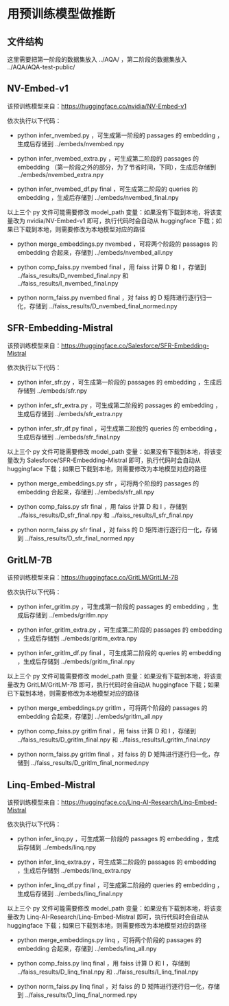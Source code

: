 # 用预训练模型做推断

## 文件结构

这里需要把第一阶段的数据集放入 ../AQA/ ，第二阶段的数据集放入 ../AQA/AQA-test-public/

## NV-Embed-v1

该预训练模型来自：https://huggingface.co/nvidia/NV-Embed-v1

依次执行以下代码：

- python infer_nvembed.py ，可生成第一阶段的 passages 的 embedding ，生成后存储到 ../embeds/nvembed.npy

- python infer_nvembed_extra.py ，可生成第二阶段的 passages 的 embedding （第一阶段之外的部分，为了节省时间，下同），生成后存储到 ../embeds/nvembed_extra.npy

- python infer_nvembed_df.py final ，可生成第二阶段的 queries 的 embedding ，生成后存储到 ../embeds/nvembed_final.npy

以上三个 py 文件可能需要修改 model_path 变量：如果没有下载到本地，将该变量改为 nvidia/NV-Embed-v1 即可，执行代码时会自动从 huggingface 下载；如果已下载到本地，则需要修改为本地模型对应的路径

- python merge_embeddings.py nvembed ，可将两个阶段的 passages 的 embedding 合起来，存储到 ../embeds/nvembed_all.npy

- python comp_faiss.py nvembed final ，用 faiss 计算 D 和 I ，存储到 ../faiss_results/D_nvembed_final.npy 和 ../faiss_results/I_nvembed_final.npy

- python norm_faiss.py nvembed final ，对 faiss 的 D 矩阵进行逐行归一化，存储到 ../faiss_results/D_nvembed_final_normed.npy

## SFR-Embedding-Mistral

该预训练模型来自：https://huggingface.co/Salesforce/SFR-Embedding-Mistral

依次执行以下代码：

- python infer_sfr.py ，可生成第一阶段的 passages 的 embedding ，生成后存储到 ../embeds/sfr.npy

- python infer_sfr_extra.py ，可生成第二阶段的 passages 的 embedding ，生成后存储到 ../embeds/sfr_extra.npy

- python infer_sfr_df.py final ，可生成第二阶段的 queries 的 embedding ，生成后存储到 ../embeds/sfr_final.npy

以上三个 py 文件可能需要修改 model_path 变量：如果没有下载到本地，将该变量改为 Salesforce/SFR-Embedding-Mistral 即可，执行代码时会自动从 huggingface 下载；如果已下载到本地，则需要修改为本地模型对应的路径

- python merge_embeddings.py sfr ，可将两个阶段的 passages 的 embedding 合起来，存储到 ../embeds/sfr_all.npy

- python comp_faiss.py sfr final ，用 faiss 计算 D 和 I ，存储到 ../faiss_results/D_sfr_final.npy 和 ../faiss_results/I_sfr_final.npy

- python norm_faiss.py sfr final ，对 faiss 的 D 矩阵进行逐行归一化，存储到 ../faiss_results/D_sfr_final_normed.npy

## GritLM-7B

该预训练模型来自：https://huggingface.co/GritLM/GritLM-7B

依次执行以下代码：

- python infer_gritlm.py ，可生成第一阶段的 passages 的 embedding ，生成后存储到 ../embeds/gritlm.npy

- python infer_gritlm_extra.py ，可生成第二阶段的 passages 的 embedding ，生成后存储到 ../embeds/gritlm_extra.npy

- python infer_gritlm_df.py final ，可生成第二阶段的 queries 的 embedding ，生成后存储到 ../embeds/gritlm_final.npy

以上三个 py 文件可能需要修改 model_path 变量：如果没有下载到本地，将该变量改为 GritLM/GritLM-7B 即可，执行代码时会自动从 huggingface 下载；如果已下载到本地，则需要修改为本地模型对应的路径

- python merge_embeddings.py gritlm ，可将两个阶段的 passages 的 embedding 合起来，存储到 ../embeds/gritlm_all.npy

- python comp_faiss.py gritlm final ，用 faiss 计算 D 和 I ，存储到 ../faiss_results/D_gritlm_final.npy 和 ../faiss_results/I_gritlm_final.npy

- python norm_faiss.py gritlm final ，对 faiss 的 D 矩阵进行逐行归一化，存储到 ../faiss_results/D_gritlm_final_normed.npy

## Linq-Embed-Mistral

该预训练模型来自：https://huggingface.co/Linq-AI-Research/Linq-Embed-Mistral

依次执行以下代码：

- python infer_linq.py ，可生成第一阶段的 passages 的 embedding ，生成后存储到 ../embeds/linq.npy

- python infer_linq_extra.py ，可生成第二阶段的 passages 的 embedding ，生成后存储到 ../embeds/linq_extra.npy

- python infer_linq_df.py final ，可生成第二阶段的 queries 的 embedding ，生成后存储到 ../embeds/linq_final.npy

以上三个 py 文件可能需要修改 model_path 变量：如果没有下载到本地，将该变量改为 Linq-AI-Research/Linq-Embed-Mistral 即可，执行代码时会自动从 huggingface 下载；如果已下载到本地，则需要修改为本地模型对应的路径

- python merge_embeddings.py linq ，可将两个阶段的 passages 的 embedding 合起来，存储到 ../embeds/linq_all.npy

- python comp_faiss.py linq final ，用 faiss 计算 D 和 I ，存储到 ../faiss_results/D_linq_final.npy 和 ../faiss_results/I_linq_final.npy

- python norm_faiss.py linq final ，对 faiss 的 D 矩阵进行逐行归一化，存储到 ../faiss_results/D_linq_final_normed.npy